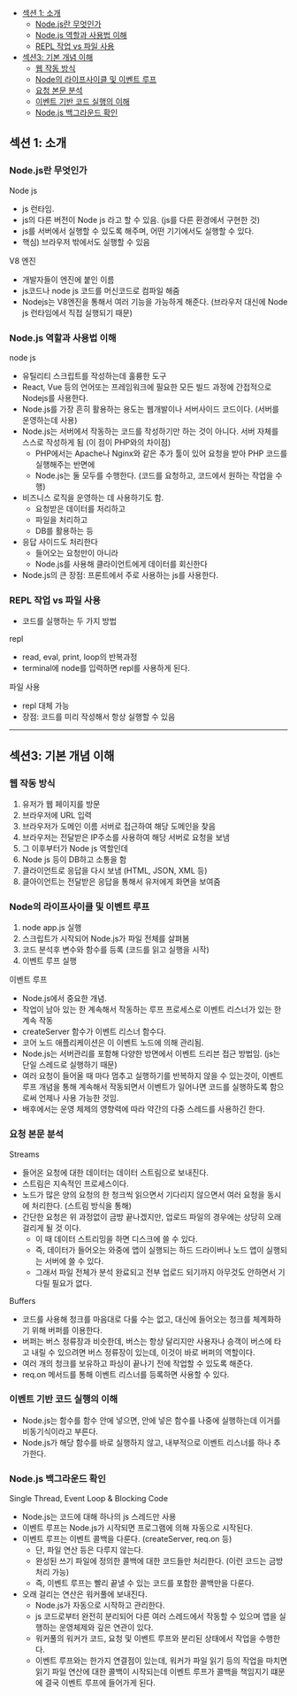 - [섹션 1: 소개](#섹션-1-소개)
  - [Node.js란 무엇인가](#nodejs란-무엇인가)
  - [Node.js 역할과 사용법 이해](#nodejs-역할과-사용법-이해)
  - [REPL 작업 vs 파일 사용](#repl-작업-vs-파일-사용)
- [섹션3: 기본 개념 이해](#섹션3-기본-개념-이해)
  - [웹 작동 방식](#웹-작동-방식)
  - [Node의 라이프사이클 및 이벤트 루프](#node의-라이프사이클-및-이벤트-루프)
  - [요청 본문 분석](#요청-본문-분석)
  - [이벤트 기반 코드 실행의 이해](#이벤트-기반-코드-실행의-이해)
  - [Node.js 백그라운드 확인](#nodejs-백그라운드-확인)

## 섹션 1: 소개

### Node.js란 무엇인가

Node js

- js 런타임.
- js의 다른 버전이 Node js 라고 할 수 있음. (js를 다른 환경에서 구현한 것)
- js를 서버에서 실행할 수 있도록 해주며, 어떤 기기에서도 실행할 수 있다.
- 핵심) 브라우저 밖에서도 실행할 수 있음

V8 엔진

- 개발자들이 엔진에 붙인 이름
- js코드나 node js  코드를 머신코드로 컴파일 해줌
- Nodejs는 V8엔진을 통해서 여러 기능을 가능하게 해준다. (브라우저 대신에 Node js 런타임에서 직접 실행되기 때문)

### Node.js 역할과 사용법 이해

node js

- 유틸리티 스크립트를 작성하는데 훌륭한 도구
- React, Vue 등의 언어또는 프레임워크에 필요한 모든 빌드 과정에 간접적으로 Nodejs를 사용한다.
- Node.js를 가장 흔히 활용하는 용도는 웹개발이나 서버사이드 코드이다. (서버를 운영하는데 사용)
- Node.js는 서버에서 작동하는 코드를 작성하기만 하는 것이 아니다. 서버 자체를 스스로 작성하게 됨 (이 점이 PHP와의 차이점)
    - PHP에서는 Apache나 Nginx와 같은 추가 툴이 있어 요청을 받아 PHP 코드를 실행해주는 반면에
    - Node.js는 둘 모두를 수행한다. (코드를 요청하고, 코드에서 원하는 작업을 수행)
- 비즈니스 로직을 운영하는 데 사용하기도 함.
    - 요청받은 데이터를 처리하고
    - 파일을 처리하고
    - DB를 활용하는 등
- 응답 사이드도 처리한다
    - 들어오는 요청만이 아니라
    - Node.js를 사용해 클라이언트에게 데이터를 회신한다
- Node.js의 큰 장점: 프론트에서 주로 사용하는 js를 사용한다.

### REPL 작업 vs 파일 사용

- 코드를 실행하는 두 가지 방법

repl

- read, eval, print, loop의 반복과정
- terminal에 node를 입력하면 repl를 사용하게 된다.

파일 사용

- repl 대체 가능
- 장점: 코드를 미리 작성해서 항상 실행할 수 있음

---

## 섹션3: 기본 개념 이해

### 웹 작동 방식

1. 유저가 웹 페이지를 방문
2. 브라우저에 URL 입력 
3. 브라우저가 도메인 이름 서버로 접근하여 해당 도메인을 찾음 
4. 브라우저는 전달받은 IP주소를 사용하여 해당 서버로 요청을 보냄
5. 그 이후부터가 Node js 역할인데 
6. Node js 등이 DB하고 소통을 함
7. 클라이언트로 응답을 다시 보냄 (HTML, JSON, XML 등)
8. 클아이언트는 전달받은 응답을 통해서 유저에게 화면을 보여줌 

### Node의 라이프사이클 및 이벤트 루프

1. node app.js 실행 
2. 스크립트가 시작되어 Node.js가 파일 전체를 살펴봄
3. 코드 분석후 변수와 함수를 등록 (코드를 읽고 실행을 시작)
4. 이벤트 루프 실행

이벤트 루프

- Node.js에서 중요한 개념.
- 작업이 남아 있는 한 계속해서 작동하는 루프 프로세스로 이벤트 리스너가 있는 한 계속 작동
- createServer 함수가 이벤트 리스너 함수다.
- 코어 노드 애플리케이션은 이 이벤트 노드에 의해 관리됨.
- Node.js는 서버관리를 포함해 다양한 방면에서 이벤트 드리븐 접근 방법임. (js는 단일 스레드로 실행하기 때문)
- 여러 요청이 들어올 때 마다 멈추고 실행하기를 반복하지 않을 수 있는것이, 이벤트 루프 개념을 통해 계속해서 작동되면서 이벤트가 일어나면 코드를 실행하도록 함으로써 언제나 사용 가능한 것임.
- 배후에서는 운영 체제의 영향력에 따라 약간의 다중 스레드를 사용하긴 한다.

### 요청 본문 분석

Streams

- 들어온 요청에 대한 데이터는 데이터 스트림으로 보내진다.
- 스트림은 지속적인 프로세스이다.
- 노드가 많은 양의 요청의 한 청크씩 읽으면서 기다리지 않으면서 여러 요청을 동시에 처리한다. (스트림 방식을 통해)
- 간단한 요청은 위 과정없이 금방 끝나겠지만, 업로드 파일의 경우에는 상당히 오래 걸리게 될 것 이다.
    - 이 때 데이터 스트리밍을 하면 디스크에 쓸 수 있다.
    - 즉, 데이터가 들어오는 와중에 앱이 실행되는 하드 드라이버나 노드 앱이 실행되는 서버에 쓸 수 있다.
    - 그래서 파일 전체가 분석 완료되고 전부 업로드 되기까지 아무것도 안하면서 기다릴 필요가 없다.

Buffers

- 코드를 사용해 청크를 마음대로 다룰 수는 없고, 대신에 들어오는 청크를 체계화하기 위해 버퍼를 이용한다.
- 버퍼는 버스 정류장과 비슷한데, 버스는 항상 달리지만 사용자나 승객이 버스에 타고 내릴 수 있으려면 버스 정류장이 있는데, 이것이 바로 버퍼의 역할이다.
- 여러 개의 청크를 보유하고 파싱이 끝나기 전에 작업할 수 있도록 해준다.
- req.on 메서드를 통해 이벤트 리스너를 등록하면 사용할 수 있다.

### 이벤트 기반 코드 실행의 이해

- Node.js는 함수를 함수 안에 넣으면, 안에 넣은 함수를 나중에 실행하는데 이거를 비동기식이라고 부른다.
- Node.js가 해당 함수를 바로 실행하지 않고, 내부적으로 이벤트 리스너를 하나 추가한다.

### Node.js 백그라운드 확인

Single Thread, Event Loop & Blocking Code

- Node.js는 코드에 대해 하나의 js 스레드만 사용
- 이벤트 루프는 Node.js가 시작되면 프로그램에 의해 자동으로 시작된다.
- 이벤트 루프는 이벤트 콜백을 다룬다. (createServer, req.on 등)
    - 단, 파일 연산 등은 다루지 않는다.
    - 완성된 쓰기 파일에 정의한 콜백에 대한 코드들만 처리한다. (이런 코드는 금방 처리 가능)
    - 즉, 이벤트 루프는 빨리 끝낼 수 있는 코드를 포함한 콜백만을 다룬다.
- 오래 걸리는 연산은 워커풀에 보내진다.
    - Node.js가 자동으로 시작하고 관리한다.
    - js 코드로부터 완전히 분리되어 다른 여러 스레드에서 작동할 수 있으며 앱을 실행하는 운영체제와 깊은 연관이 있다.
    - 워커풀의 워커가 코드, 요청 및 이벤트 루프와 분리된 상태에서 작업을 수행한다.
    - 이벤트 루프와는 한가지 연결점이 있는데, 워커가 파일 읽기 등의 작업을 마치면 읽기 파일 연산에 대한 콜백이 시작되는데 이벤트 루프가 콜백을 책임지기 떄문에 결국 이벤트 루프에 들어가게 된다.